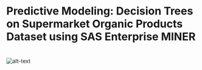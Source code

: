 # Predictive Modeling: Decision Trees on Supermarket Organic Products Dataset using SAS Enterprise MINER



#
![alt-text](dtree.gif)

